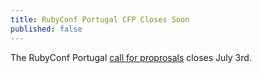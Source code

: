 ```yaml
---
title: RubyConf Portugal CFP Closes Soon
published: false
---
```


The RubyConf Portugal [call for proprosals][cfp] closes July 3rd.

[cfp]: https://groupbuddies.typeform.com/to/rViVZB

